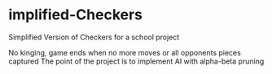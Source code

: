 implified-Checkers
===================

Simplified Version of Checkers for a school project

No kinging, game ends when no more moves or all opponents pieces captured
The point of the project is to implement AI with alpha-beta pruning

